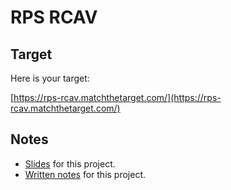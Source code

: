 # RPS RCAV

## Target

Here is your target:

[https://rps-rcav.matchthetarget.com/](https://rps-rcav.matchthetarget.com/)

## Notes

 - [Slides](https://slides.com/raghubetina/06-routing-rcav?token=43w7FD8Q) for this project.
 - [Written notes](https://chapters.firstdraft.com/chapters/779) for this project.
